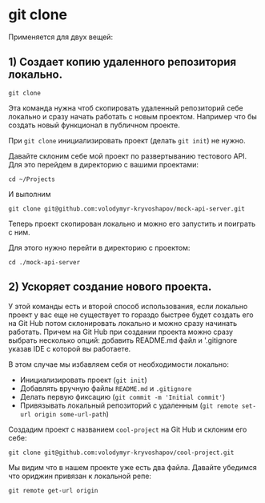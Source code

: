 # git clone

Применяется для двух вещей:


## 1) Создает копию удаленного репозитория локально.

```
git clone
```

Эта команда нужна чтоб скопировать удаленный репозиторий себе локально и сразу начать работать с новым проектом. Например что бы создать новый функционал в публичном проекте.

При `git clone` инициализировать проект (делать `git init`) не нужно.

Давайте склоним себе мой проект по развертыванию тестового API. Для это перейдем в директорию с вашими проектами:

`cd ~/Projects`

И выполним

```
git clone git@github.com:volodymyr-kryvoshapov/mock-api-server.git
```

Теперь проект скопирован локально и можно его запустить и поиграть с ним.

Для этого нужно перейти в директорию с проектом:

`cd ./mock-api-server`


## 2) Ускоряет создание нового проекта.

У этой команды есть и второй способ использования, если локально проект у вас еще не существует то гораздо быстрее будет создать его на Git Hub потом склонировать локально и можно сразу начинать работать. Причем на Git Hub при создании проекта можно сразу выбрать несколько опций: добавить README.md файл и '.gitignore указав IDE с которой вы работаете.

В этом случае мы избавляем себя от необходимости локально:
- Инициализировать проект (`git init`)
- Добавлять вручную файлы `README.md` и `.gitignore`
- Делать первую фиксацию (`git commit -m 'Initial commit'`)
- Привязывать локальный репозиторий с удаленным (`git remote set-url origin some-url-path`)

Создадим проект с названием `cool-project` на Git Hub и склоним его себе:

```
git clone git@github.com:volodymyr-kryvoshapov/cool-project.git
```

Мы видим что в нашем проекте уже есть два файла. Давайте убедимся что ориджин привязан к локальной репе:

```
git remote get-url origin
```